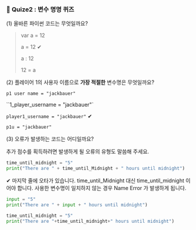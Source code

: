 ### 🤔 **Quize2 : 변수 명명 퀴즈** 



(1) 올바른 파이썬 코드는 무엇일까요? 

> var a = 12
>
> a = 12 ✔
>
> a : 12
>
> 12 = a



(2) 플레이어 1의 사용자 이름으로 **가장 적절한** 변수명은 무엇일까요?

`p1 user name = "jackbauer"`

``1_player_username = "jackbauer"`

`player1_username = "jackbauer"`  ✔

`p1u = "jackbauer"`



(3)  오류가 발생하는 코드는 어디일까요? 

추가 점수를 획득하려면 발생하게 될 오류의 유형도 말씀해 주세요.

```python
time_until_midnight = "5"
print("There are " + time_until_Midnight + " hours until midnight")
```

✔ 마지막 줄에 오타가 있습니다. time_until_Midnight 대신 time_until_midnight 이어야 합니다. 사용한 변수명이 일치하지 않는 경우 Name Error 가 발생하게 됩니다.

```python
input = "5"
print("There are " + input + " hours until midnight")
```

```python
time_until_midnight = "5"
print("There are "+time_until_midnight+" hours until midnight")
```

